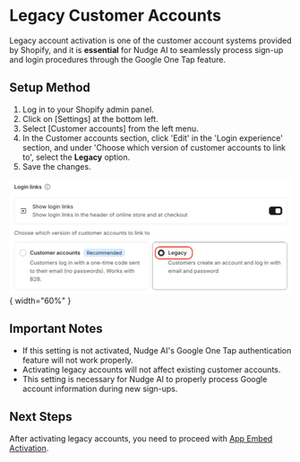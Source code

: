 # Legacy Customer Accounts

Legacy account activation is one of the customer account systems provided by Shopify, and it is **essential** for Nudge AI to seamlessly process sign-up and login procedures through the Google One Tap feature.

## Setup Method

1. Log in to your Shopify admin panel.
2. Click on [Settings] at the bottom left.
3. Select [Customer accounts] from the left menu.
4. In the Customer accounts section, click 'Edit' in the 'Login experience' section, and under 'Choose which version of customer accounts to link to', select the **Legacy** option.
5. Save the changes.

![Select Legacy in Shopify Customer Accounts settings](../../assets/images/shopify_customer_accounts_legacy.png){ width="60%" }

## Important Notes

- If this setting is not activated, Nudge AI's Google One Tap authentication feature will not work properly.
- Activating legacy accounts will not affect existing customer accounts.
- This setting is necessary for Nudge AI to properly process Google account information during new sign-ups.

## Next Steps

After activating legacy accounts, you need to proceed with [App Embed Activation](../app-embed/index.md).
